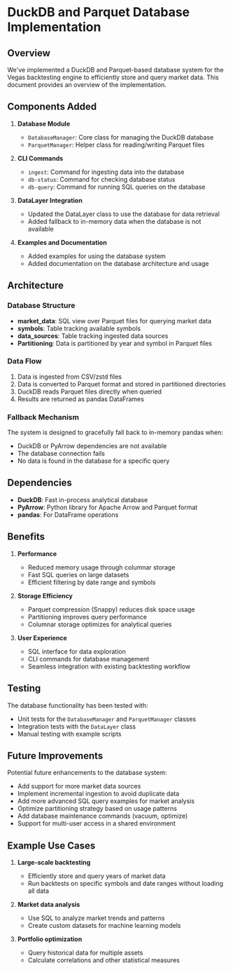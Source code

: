 # DuckDB and Parquet Database Implementation

## Overview

We've implemented a DuckDB and Parquet-based database system for the Vegas backtesting engine to efficiently store and query market data. This document provides an overview of the implementation.

## Components Added

1. **Database Module**
   - `DatabaseManager`: Core class for managing the DuckDB database
   - `ParquetManager`: Helper class for reading/writing Parquet files

2. **CLI Commands**
   - `ingest`: Command for ingesting data into the database
   - `db-status`: Command for checking database status
   - `db-query`: Command for running SQL queries on the database

3. **DataLayer Integration**
   - Updated the DataLayer class to use the database for data retrieval
   - Added fallback to in-memory data when the database is not available

4. **Examples and Documentation**
   - Added examples for using the database system
   - Added documentation on the database architecture and usage

## Architecture

### Database Structure

- **market_data**: SQL view over Parquet files for querying market data
- **symbols**: Table tracking available symbols
- **data_sources**: Table tracking ingested data sources
- **Partitioning**: Data is partitioned by year and symbol in Parquet files

### Data Flow

1. Data is ingested from CSV/zstd files
2. Data is converted to Parquet format and stored in partitioned directories
3. DuckDB reads Parquet files directly when queried
4. Results are returned as pandas DataFrames

### Fallback Mechanism

The system is designed to gracefully fall back to in-memory pandas when:
- DuckDB or PyArrow dependencies are not available
- The database connection fails
- No data is found in the database for a specific query

## Dependencies

- **DuckDB**: Fast in-process analytical database
- **PyArrow**: Python library for Apache Arrow and Parquet format
- **pandas**: For DataFrame operations

## Benefits

1. **Performance**
   - Reduced memory usage through columnar storage
   - Fast SQL queries on large datasets
   - Efficient filtering by date range and symbols

2. **Storage Efficiency**
   - Parquet compression (Snappy) reduces disk space usage
   - Partitioning improves query performance
   - Columnar storage optimizes for analytical queries

3. **User Experience**
   - SQL interface for data exploration
   - CLI commands for database management
   - Seamless integration with existing backtesting workflow

## Testing

The database functionality has been tested with:
- Unit tests for the `DatabaseManager` and `ParquetManager` classes
- Integration tests with the `DataLayer` class
- Manual testing with example scripts

## Future Improvements

Potential future enhancements to the database system:
- Add support for more market data sources
- Implement incremental ingestion to avoid duplicate data
- Add more advanced SQL query examples for market analysis
- Optimize partitioning strategy based on usage patterns
- Add database maintenance commands (vacuum, optimize)
- Support for multi-user access in a shared environment

## Example Use Cases

1. **Large-scale backtesting**
   - Efficiently store and query years of market data
   - Run backtests on specific symbols and date ranges without loading all data

2. **Market data analysis**
   - Use SQL to analyze market trends and patterns
   - Create custom datasets for machine learning models
   
3. **Portfolio optimization**
   - Query historical data for multiple assets
   - Calculate correlations and other statistical measures 